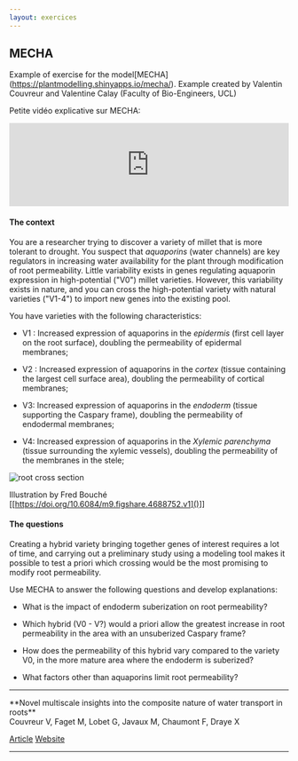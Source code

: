 ```yaml
---
layout: exercices
---
```







## MECHA



Example of exercise for the model[MECHA] (https://plantmodelling.shinyapps.io/mecha/). Example created by Valentin Couvreur and Valentine Calay (Faculty of Bio-Engineers, UCL)


<span style="color: red;"><i class="fab fa-youtube"></i></span> Petite vidéo explicative sur MECHA:

<div class="video-container"><iframe width="100%" src="http://www.youtube.com/embed/LAHcmQ0_qxk" frameborder="0" allowfullscreen></iframe></div>

#### The context

You are a researcher trying to discover a variety of millet that is more tolerant to drought. You suspect that *aquaporins* (water channels) are key regulators in increasing water availability for the plant through modification of root permeability. Little variability exists in genes regulating aquaporin expression in high-potential ("V0") millet varieties. However, this variability exists in nature, and you can cross the high-potential variety with natural varieties ("V1-4") to import new genes into the existing pool.

You have varieties with the following characteristics:

- V1 : Increased expression of aquaporins in the *epidermis* (first cell layer on the root surface), doubling the permeability of epidermal membranes;

- V2 : Increased expression of aquaporins in the *cortex* (tissue containing the largest cell surface area), doubling the permeability of cortical membranes;

- V3: Increased expression of aquaporins in the *endoderm* (tissue supporting the Caspary frame), doubling the permeability of endodermal membranes;

- V4: Increased expression of aquaporins in the *Xylemic parenchyma* (tissue surrounding the xylemic vessels), doubling the permeability of the membranes in the stele;


![root cross section]({{site.baseurl}}/img/root_section.jpg)


Illustration by Fred Bouché [[https://doi.org/10.6084/m9.figshare.4688752.v1]()]]

#### The questions

Creating a hybrid variety bringing together genes of interest requires a lot of time, and carrying out a preliminary study using a modeling tool makes it possible to test a priori which crossing would be the most promising to modify root permeability.

Use MECHA to answer the following questions and develop explanations:

- What is the impact of endoderm suberization on root permeability?

- Which hybrid (V0 - V?) would a priori allow the greatest increase in root permeability in the area with an unsuberized Caspary frame?

- How does the permeability of this hybrid vary compared to the variety V0, in the more mature area where the endoderm is suberized?

- What factors other than aquaporins limit root permeability? 


<hr>
**Novel multiscale insights into the composite nature of water transport in roots**
<br>
Couvreur V, Faget M, Lobet G, Javaux M, Chaumont F, Draye X

<a class="btn btn-outline-primary btn-sm mb-1" href="http://biorxiv.org/content/early/2017/06/07/147314.full.pdf" target="_blank"><i class="fal fa-newspaper"></i> Article</a>
<a class="btn btn-outline-success btn-sm mb-1" href="https://mecharoot.github.io/" target="_blank"><i class="fal fa-link"></i> Website</a>
<hr>
